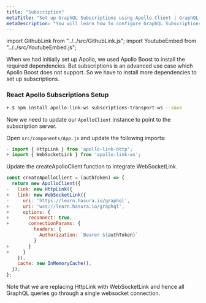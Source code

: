 ```yaml
---
title: "Subscription"
metaTitle: "Set up GraphQL Subscriptions using Apollo Client | GraphQL React Apollo Tutorial"
metaDescription: "You will learn how to configure GraphQL Subscriptions using React Apollo Client by installing dependencies like apollo-link-ws, subscriptions-transport-ws. This will also have authorization token setup"
---
```


import GithubLink from "../../src/GithubLink.js";
import YoutubeEmbed from "../../src/YoutubeEmbed.js";

<YoutubeEmbed link="https://www.youtube.com/embed/yZmVWeyoW_4" />

When we had initially set up Apollo, we used Apollo Boost to install the required dependencies. But subscriptions is an advanced use case which Apollo Boost does not support. So we have to install more dependencies to set up subscriptions.

### React Apollo Subscriptions Setup

```bash
+ $ npm install apollo-link-ws subscriptions-transport-ws --save
```

Now we need to update our `ApolloClient` instance to point to the subscription server.

Open `src/components/App.js` and update the following imports:

<GithubLink link="https://github.com/hasura/learn-graphql/blob/master/tutorials/frontend/react-apollo/app-final/src/components/App.js" text="src/components/App.js" />

```javascript
- import { HttpLink } from 'apollo-link-http';
+ import { WebSocketLink } from 'apollo-link-ws';
```

Update the createApolloClient function to integrate WebSocketLink.

```javascript
const createApolloClient = (authToken) => {
  return new ApolloClient({
-   link: new HttpLink({
+   link: new WebSocketLink({
-     uri: 'https://learn.hasura.io/graphql',
+     uri: 'wss://learn.hasura.io/graphql',
+     options: {
+       reconnect: true,
+       connectionParams: {
          headers: {
            Authorization: `Bearer ${authToken}`
          }
+       }
+     }
    }),
    cache: new InMemoryCache(),
  });
};
```

Note that we are replacing HttpLink with WebSocketLink and hence all GraphQL queries go through a single websocket connection.
